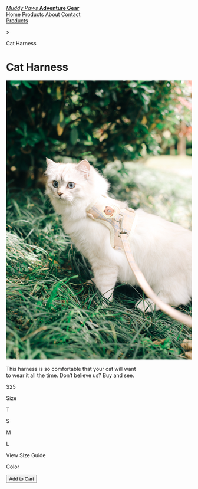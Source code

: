 <!DOCTYPE html>
<html>
  <head>
    <meta charset="utf-8" />
    <title>Products</title>
	<link href="style.css" rel="stylesheet" type="text/css">
  </head>
  <body>
    <a class="logo" href="index.md"><i>Muddy Paws</i> <b>Adventure Gear</b></a>
	  <div class="navbar">
      <a class="home" href="index.md">Home</a>
      <a class="active products" href="products.html">Products</a>
      <a class="about" href="about.html">About</a>
      <a class="contact" href="contact.html">Contact</a>
    </div>
    <div class=productStatus></div>
    <div class=breadcrumb1>
        <a href="products.html" class="bcProducts">Products</a>
        <p class="arrow1"> > </p>
        <p class="bcCatHarness">Cat Harness</p>
    </div>
    <h1 class="chHeading">Cat Harness</h1>
    <img src="photos/catharness.jpg" class="catHarnessDetailsPhoto" alt="">
    <p class="catHarnessDesc">This harness is so comfortable that your cat will want<br>to wear it all the time. Don’t believe us? Buy and see.</p>
    <p class="chCost">$25</p>
    <div class="size">
        <p class="sizeHeading">Size</p>
        <div class="tSizeContainer">
            <p class="size">T</p>
        </div>
        <div class="sSizeContainer">
            <p class="size">S</p>
        </div>
        <div class="mSizeContainer">
            <p class="size">M</p>
        </div>
        <div class="lSizeContainer">
            <p class="size">L</p>
        </div>
    </div>
    <p class="sizeGuide">View Size Guide</p>
    <div class="color">
        <p class="colorHeading">Color</p>
        <div class="circle2 strawberry"></div>
        <div class="circle2 blackBerry"></div>
        <div class="circle2 crazyBerry"></div>
        <div class="circle2 fireOrange"></div>
    </div>
    <input type="button" id="chAddToCart" value="Add to Cart">
